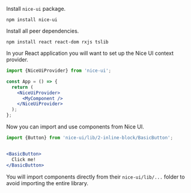 Install `nice-ui` package.

```
npm install nice-ui
```

Install all peer dependencies.

```
npm install react react-dom rxjs tslib
```

In your React application you will want to set up the Nice UI context provider.

```jsx
import {NiceUiProvider} from 'nice-ui';

const App = () => {
  return (
    <NiceUiProvider>
      <MyComponent />
    </NiceUiProvider>
  );
};
```

Now you can import and use components from Nice UI.

```jsx
import {Button} from 'nice-ui/lib/2-inline-block/BasicButton';


<BasicButton>
  Click me!
</BasicButton>
```

You will import components directly from their `nice-ui/lib/...` folder
to avoid importing the entire library.
